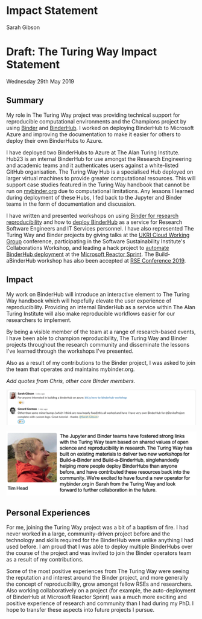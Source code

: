 # Impact Statement

Sarah Gibson

# Draft: The Turing Way Impact Statement

Wednesday 29th May 2019

## Summary

My role in The Turing Way project was providing technical support for reproducible computational environments and the Champions project by using [Binder](https://mybinder.readthedocs.io/en/latest/) and [BinderHub](https://binderhub.readthedocs.io/en/latest/index.html).
I worked on deploying BinderHub to Microsoft Azure and improving the documentation to make it easier for others to deploy their own BinderHubs to Azure.

I have deployed two BinderHubs to Azure at The Alan Turing Institute.
Hub23 is an internal BinderHub for use amongst the Research Engineering and academic teams and it authenticates users against a white-listed GitHub organisation.
The Turing Way Hub is a specialised Hub deployed on larger virtual machines to provide greater computational resources.
This will support case studies featured in the Turing Way handbook that cannot be run on [mybinder.org](https://mybinder.org) due to computational limitations.
Any lessons I learned during deployment of these Hubs, I fed back to the Jupyter and Binder teams in the form of documentation and discussion.

I have written and presented workshops on using [Binder for research reproducibility](https://bit.ly/zero-to-binder-tutorial) and how to [deploy BinderHub](https://bit.ly/zero-to-binderhub-workshop) as a service for Research Software Engineers and IT Services personnel.
I have also represented The Turing Way and Binder projects by giving talks at the [UKRI Cloud Working Group](https://github.com/alan-turing-institute/the-turing-way/blob/master/conferences/presentations/UKRI_cloud_2019-02-12/UKRI_cloud_demo_2019-02-12.md) conference, participating in the Software Sustainability Institute's Collaborations Workshop, and leading a hack project to [automate BinderHub deployment](https://github.com/alan-turing-institute/binderhub-deploy) at the [Microsoft Reactor Sprint](https://research-software-reactor.github.io/).
The Build-aBinderHub workshop has also been accepted at [RSE Conference 2019](https://rse.ac.uk/conf2019/).

## Impact

My work on BinderHub will introduce an interactive element to The Turing Way handbook which will hopefully elevate the user experience of reproducibility.
Providing an internal BinderHub as a service within The Alan Turing Institute will also make reproducible workflows easier for our researchers to implement.

By being a visible member of the team at a range of research-based events, I have been able to champion reproducibility, The Turing Way and Binder projects throughout the research community and disseminate the lessons I've learned through the workshops I've presented.

Also as a result of my contributions to the Binder project, I was asked to join the team that operates and maintains mybinder.org.

_Add quotes from Chris, other core Binder members._

![ggorman_quote](quotes/quote_ggorman.png)

![betatim_quote](quotes/quote_betatim.png)

## Personal Experiences

For me, joining the Turing Way project was a bit of a baptism of fire.
I had never worked in a large, community-driven project before and the technology and skills required for the BinderHub were unlike anything I had used before.
I am proud that I was able to deploy multiple BinderHubs over the course of the project and was invited to join the Binder operators team as a result of my contributions.

Some of the most positive experiences from The Turing Way were seeing the reputation and interest around the Binder project, and more generally the concept of reproducibility, grow amongst fellow RSEs and researchers.
Also working collaboratively on a project (for example, the auto-deployment of BinderHub at Microsoft Reactor Sprint) was a much more exciting and positive experience of research and community than I had during my PhD.
I hope to transfer these aspects into future projects I pursue.
